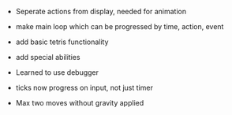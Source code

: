 * Seperate actions from display, needed for animation
* make main loop which can be progressed by time, action, event
* add basic tetris functionality
* add special abilities



* Learned to use debugger
* ticks now progress on input, not just timer
* Max two moves without gravity applied

